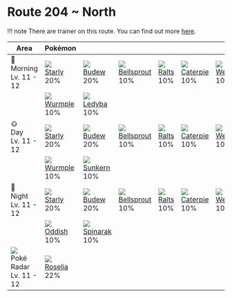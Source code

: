 # Route 204 ~ North

!!! note
    There are trainer on this route. You can find out more [here](../../trainer_changes/route_204__north/).

Area                                         | Pokémon                      | &nbsp;                        | &nbsp;                          | &nbsp;                     | &nbsp;                        | &nbsp;
---                                          | ---                          | ---                           | ---                             | ---                        | ---                           | ---
🌅<br>Morning<br>Lv. 11 - 12                  | ![][396]<br>[Starly]<br>20%  | ![][406]<br>[Budew]<br>20%    | ![][069]<br>[Bellsprout]<br>10% | ![][280]<br>[Ralts]<br>10% | ![][010]<br>[Caterpie]<br>10% | ![][013]<br>[Weedle]<br>10%
&nbsp;                                       | ![][265]<br>[Wurmple]<br>10% | ![][165]<br>[Ledyba]<br>10%   | &nbsp;                          | &nbsp;                     | &nbsp;                        | &nbsp;
🌞<br>Day<br>Lv. 11 - 12                      | ![][396]<br>[Starly]<br>20%  | ![][406]<br>[Budew]<br>20%    | ![][069]<br>[Bellsprout]<br>10% | ![][280]<br>[Ralts]<br>10% | ![][010]<br>[Caterpie]<br>10% | ![][013]<br>[Weedle]<br>10%
&nbsp;                                       | ![][265]<br>[Wurmple]<br>10% | ![][191]<br>[Sunkern]<br>10%  | &nbsp;                          | &nbsp;                     | &nbsp;                        | &nbsp;
🌙<br>Night<br>Lv. 11 - 12                    | ![][396]<br>[Starly]<br>20%  | ![][406]<br>[Budew]<br>20%    | ![][069]<br>[Bellsprout]<br>10% | ![][280]<br>[Ralts]<br>10% | ![][010]<br>[Caterpie]<br>10% | ![][013]<br>[Weedle]<br>10%
&nbsp;                                       | ![][043]<br>[Oddish]<br>10%  | ![][167]<br>[Spinarak]<br>10% | &nbsp;                          | &nbsp;                     | &nbsp;                        | &nbsp;
![][poke-radar]<br>Poké Radar<br>Lv. 11 - 12 | ![][315]<br>[Roselia]<br>22% | &nbsp;                        | &nbsp;                          | &nbsp;                     | &nbsp;                        | &nbsp;

[Caterpie]: ../../pokemon_changes/010/
[Weedle]: ../../pokemon_changes/013/
[Oddish]: ../../pokemon_changes/043/
[Bellsprout]: ../../pokemon_changes/069/
[Ledyba]: ../../pokemon_changes/165/
[Spinarak]: ../../pokemon_changes/167/
[Sunkern]: ../../pokemon_changes/191/
[Wurmple]: ../../pokemon_changes/265/
[Ralts]: ../../pokemon_changes/280/
[Roselia]: ../../pokemon_changes/315/
[Starly]: ../../pokemon_changes/396/
[Budew]: ../../pokemon_changes/406/
[poke-radar]: ../img/items/poke-radar.png
[010]: ../img/pokemon/010.png
[013]: ../img/pokemon/013.png
[043]: ../img/pokemon/043.png
[069]: ../img/pokemon/069.png
[165]: ../img/pokemon/165.png
[167]: ../img/pokemon/167.png
[191]: ../img/pokemon/191.png
[265]: ../img/pokemon/265.png
[280]: ../img/pokemon/280.png
[315]: ../img/pokemon/315.png
[396]: ../img/pokemon/396.png
[406]: ../img/pokemon/406.png
